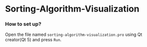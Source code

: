 # Sorting-Algorithm-Visualization

### How to set up?

Open the file named `sorting-algorithm-visualization.pro` using Qt creator(Qt 5) and press `Run`.
